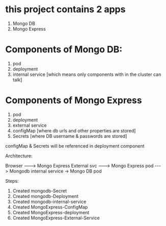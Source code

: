 # this project contains 2 apps
1. Mongo DB
2. Mongo Express

# Components of Mongo DB:
1. pod
2. deployment
3. internal service [which means only components with in the cluster can talk]

# Components of Mongo Express
1. pod
2. deployment
3. external service
4. configMap [where db urls and other properties are stored]
5. Secrets [where DB username & passwords are stored]

configMap & Secrets will be referenced in deployment component

Architecture:

Browser ---> Mongo Express External svc ---> Mongo Express pod ---> Mongodb internal service -> Mongo DB pod

Steps:

1. Created mongodb-Secret
2. Created mongodb-Deployment
3. Created mongodb-internal-service
4. Created MongoExpress-ConfigMap
5. Created MongoExpress-deployment
6. Created MongoExpress-External-Service
